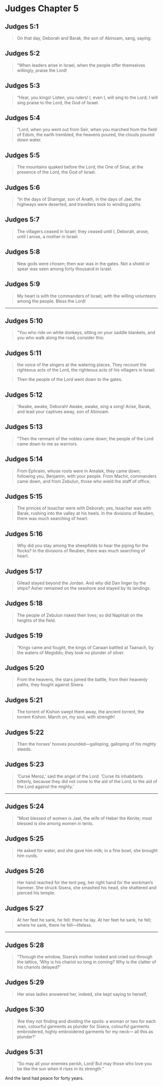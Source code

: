 # Judges Chapter 5

## Judges 5:1

> On that day, Deborah and Barak, the son of Abinoam, sang, saying:

## Judges 5:2

> “When leaders arise in Israel,
> when the people offer themselves willingly,
> praise the Lord!

## Judges 5:3

> “Hear, you kings! Listen, you rulers!
> I, even I, will sing to the Lord;
> I will sing praise to the Lord, the God of Israel.

## Judges 5:4

> “Lord, when you went out from Seir,
> when you marched from the field of Edom,
> the earth trembled, the heavens poured,
> the clouds poured down water.

## Judges 5:5

> The mountains quaked before the Lord, the One of Sinai,
> at the presence of the Lord, the God of Israel.

## Judges 5:6

> “In the days of Shamgar, son of Anath,
> in the days of Jael, the highways were deserted,
> and travellers took to winding paths.

## Judges 5:7

> The villagers ceased in Israel;
> they ceased until I, Deborah, arose,
> until I arose, a mother in Israel.

## Judges 5:8

> New gods were chosen; then war was in the gates.
> Not a shield or spear was seen
> among forty thousand in Israel.

## Judges 5:9

> My heart is with the commanders of Israel,
> with the willing volunteers among the people.
> Bless the Lord!

---

## Judges 5:10

> “You who ride on white donkeys,
> sitting on your saddle blankets,
> and you who walk along the road, consider this:

## Judges 5:11

> the voice of the singers at the watering places.
> They recount the righteous acts of the Lord,
> the righteous acts of his villagers in Israel.

> Then the people of the Lord
> went down to the gates.

## Judges 5:12

> “Awake, awake, Deborah!
> Awake, awake, sing a song!
> Arise, Barak, and lead your captives away, son of Abinoam.

## Judges 5:13

> “Then the remnant of the nobles came down;
> the people of the Lord came down to me as warriors.

## Judges 5:14

> From Ephraim, whose roots were in Amalek,
> they came down; following you, Benjamin,
> with your people. From Machir, commanders came down,
> and from Zebulun, those who wield the staff of office.

## Judges 5:15

> The princes of Issachar were with Deborah;
> yes, Issachar was with Barak,
> rushing into the valley at his heels.
> In the divisions of Reuben,
> there was much searching of heart.

## Judges 5:16

> Why did you stay among the sheepfolds
> to hear the piping for the flocks?
> In the divisions of Reuben,
> there was much searching of heart.

## Judges 5:17

> Gilead stayed beyond the Jordan.
> And why did Dan linger by the ships?
> Asher remained on the seashore
> and stayed by its landings.

## Judges 5:18

> The people of Zebulun risked their lives;
> so did Naphtali on the heights of the field.

## Judges 5:19

> “Kings came and fought,
> the kings of Canaan battled at Taanach,
> by the waters of Megiddo;
> they took no plunder of silver.

## Judges 5:20

> From the heavens, the stars joined the battle,
> from their heavenly paths, they fought against Sisera.

## Judges 5:21

> The torrent of Kishon swept them away,
> the ancient torrent, the torrent Kishon.
> March on, my soul, with strength!

## Judges 5:22

> Then the horses’ hooves pounded—galloping, galloping of his mighty steeds.

## Judges 5:23

> ‘Curse Meroz,’ said the angel of the Lord.
> ‘Curse its inhabitants bitterly,
> because they did not come to the aid of the Lord,
> to the aid of the Lord against the mighty.’

---

## Judges 5:24

> “Most blessed of women is Jael,
> the wife of Heber the Kenite;
> most blessed is she among women in tents.

## Judges 5:25

> He asked for water, and she gave him milk;
> in a fine bowl, she brought him curds.

## Judges 5:26

> Her hand reached for the tent peg,
> her right hand for the workman’s hammer.
> She struck Sisera, she smashed his head,
> she shattered and pierced his temple.

## Judges 5:27

> At her feet he sank, he fell;
> there he lay.
> At her feet he sank, he fell;
> where he sank, there he fell—lifeless.

---

## Judges 5:28

> “Through the window, Sisera’s mother
> looked and cried out through the lattice,
> ‘Why is his chariot so long in coming?
> Why is the clatter of his chariots delayed?’

## Judges 5:29

> Her wise ladies answered her,
> indeed, she kept saying to herself,

## Judges 5:30

> ‘Are they not finding and dividing the spoils:
> a woman or two for each man,
> colourful garments as plunder for Sisera,
> colourful garments embroidered,
> highly embroidered garments for my neck—
> all this as plunder?’

## Judges 5:31

> “So may all your enemies perish, Lord!
> But may those who love you be like the sun
> when it rises in its strength.”

And the land had peace for forty years.
